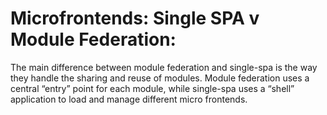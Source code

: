 # Microfrontends: Single SPA v Module Federation:

The main difference between module federation and single-spa is the way they handle the sharing and reuse of modules.
Module federation uses a central “entry” point for each module, while single-spa uses a “shell” application to load and manage different micro frontends.
